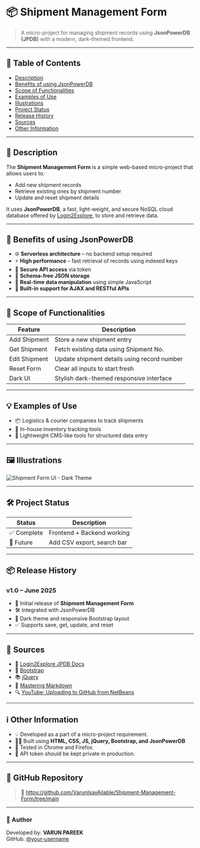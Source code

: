 # 📦 Shipment Management Form

> A micro-project for managing shipment records using **JsonPowerDB (JPDB)** with a modern, dark-themed frontend.

---

## 📑 Table of Contents

- [Description](#-description)
- [Benefits of using JsonPowerDB](#-benefits-of-using-jsonpowerdb)
- [Scope of Functionalities](#-scope-of-functionalities)
- [Examples of Use](#-examples-of-use)
- [Illustrations](#-illustrations)
- [Project Status](#-project-status)
- [Release History](#-release-history)
- [Sources](#-sources)
- [Other Information](#-other-information)

---

## 🧾 Description

The **Shipment Management Form** is a simple web-based micro-project that allows users to:
- Add new shipment records
- Retrieve existing ones by shipment number
- Update and reset shipment details

It uses **JsonPowerDB**, a fast, light-weight, and secure NoSQL cloud database offered by [Login2Explore](http://login2explore.com/), to store and retrieve data.

---

## 🚀 Benefits of using JsonPowerDB

- 🌐 **Serverless architecture** – no backend setup required
- ⚡ **High performance** – fast retrieval of records using indexed keys
- 🔐 **Secure API access** via token
- 🧾 **Schema-free JSON storage**
- 🔁 **Real-time data manipulation** using simple JavaScript
- 🧩 **Built-in support for AJAX and RESTful APIs**

---

## 🧰 Scope of Functionalities

| Feature           | Description                                    |
|------------------|------------------------------------------------|
| Add Shipment      | Store a new shipment entry                    |
| Get Shipment      | Fetch existing data using Shipment No.        |
| Edit Shipment     | Update shipment details using record number   |
| Reset Form        | Clear all inputs to start fresh               |
| Dark UI           | Stylish dark-themed responsive interface      |

---

## 💡 Examples of Use

- 📦 Logistics & courier companies to track shipments
- 🚛 In-house inventory tracking tools
- 📁 Lightweight CMS-like tools for structured data entry

---

## 🖼️ Illustrations

![Shipment Form UI - Dark Theme](https://via.placeholder.com/800x300/1a1a1a/ffffff?text=Shipment+Form+Preview)

---

## 🛠️ Project Status

| Status     | Description               |
|------------|---------------------------|
| ✅ Complete | Frontend + Backend working |
| 🚧 Future   | Add CSV export, search bar |

---

## 📦 Release History

### v1.0 – June 2025

- 🎉 Initial release of **Shipment Management Form**
- 🛠️ Integrated with JsonPowerDB
- 🎨 Dark theme and responsive Bootstrap layout
- ✅ Supports save, get, update, and reset

---

## 🔗 Sources

- 🔗 [Login2Explore JPDB Docs](http://login2explore.com/)
- 📄 [Bootstrap](https://getbootstrap.com/)
- 📚 [jQuery](https://jquery.com/)
- 📖 [Mastering Markdown](https://guides.github.com/features/mastering-markdown/)
- 🔍 [YouTube: Uploading to GitHub from NetBeans](https://www.youtube.com/watch?v=glYY2UTEoOM)

---

## ℹ️ Other Information

- 💡 Developed as a part of a micro-project requirement.
- 🧑‍💻 Built using **HTML, CSS, JS, jQuery, Bootstrap, and JsonPowerDB**
- 🧪 Tested in Chrome and Firefox.
- 🔐 API token should be kept private in production.

---

## 🔗 GitHub Repository

> 📍 https://github.com/VarunIsavAilable/Shipment-Management-Form/tree/main

---

### 🧠 Author

Developed by: **VARUN PAREEK**  
GitHub: [@your-username](https://github.com/VarunIsavAilable/)  
